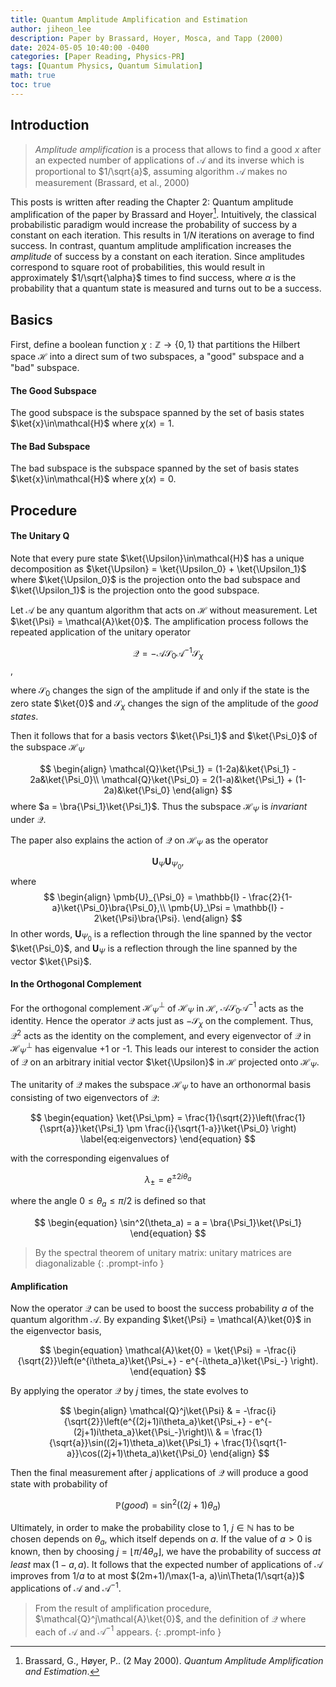 ```yaml
---
title: Quantum Amplitude Amplification and Estimation
author: jiheon_lee
description: Paper by Brassard, Hoyer, Mosca, and Tapp (2000)
date: 2024-05-05 10:40:00 -0400
categories: [Paper Reading, Physics-PR]
tags: [Quantum Physics, Quantum Simulation]
math: true
toc: true
---
```


## Introduction
> _Amplitude amplification_ is a process that allows to find a good $x$ after an expected number of applications of $\mathcal{A}$ and its inverse which is proportional to $1/\sqrt{a}$, assuming algorithm $\mathcal{A}$ makes no measurement (Brassard, et al., 2000)

This posts is written after reading the Chapter 2: Quantum amplitude amplification of the paper by Brassard and Hoyer[^r1]. Intuitively, the classical probabilistic paradigm would increase the probability of success by a constant on each iteration. This results in $1/N$ iterations on average to find success. In contrast, quantum amplitude amplification increases the _amplitude_ of success by a constant on each iteration. Since amplitudes correspond to square root of probabilities, this would result in approximately $1/\sqrt{\alpha}$ times to find success, where $\alpha$ is the probability that a quantum state is measured and turns out to be a success.

## Basics
First, define a boolean function $\chi : \mathbb{Z} \rightarrow \{0,1\}$ that partitions the Hilbert space $\mathcal{H}$ into a direct sum of two subspaces, a "good" subspace and a "bad" subspace.

#### The Good Subspace
The good subspace is the subspace spanned by the set of basis states $\ket{x}\in\mathcal{H}$ where $\chi(x) = 1$.
#### The Bad Subspace
The bad subspace is the subspace spanned by the set of basis states $\ket{x}\in\mathcal{H}$ where $\chi(x) = 0$.

## Procedure

#### The Unitary Q
Note that every pure state $\ket{\Upsilon}\in\mathcal{H}$ has a unique decomposition as $\ket{\Upsilon} = \ket{\Upsilon_0} + \ket{\Upsilon_1}$ where $\ket{\Upsilon_0}$ is the projection onto the bad subspace and $\ket{\Upsilon_1}$ is the projection onto the good subspace. 

Let $\mathcal{A}$ be any quantum algorithm that acts on $\mathcal{H}$ without measurement. Let $\ket{\Psi} = \mathcal{A}\ket{0}$. The amplification process follows the repeated application of the unitary operator 

$$\mathcal{Q} = -\mathcal{A}\mathcal{S}_0\mathcal{A}^{-1}\mathcal{S}_\chi$$,

where $\mathcal{S}_0$ changes the sign of the amplitude if and only if the state is the zero state $\ket{0}$ and $\mathcal{S}_\chi$ changes the sign of the amplitude of the _good states_.

Then it follows that for a basis vectors $\ket{\Psi_1}$ and $\ket{\Psi_0}$ of the subspace $\mathcal{H}_\Psi$

$$
\begin{align}
    \mathcal{Q}\ket{\Psi_1} = (1-2a)&\ket{\Psi_1} - 2a&\ket{\Psi_0}\\
    \mathcal{Q}\ket{\Psi_0} = 2(1-a)&\ket{\Psi_1} + (1-2a)&\ket{\Psi_0}
\end{align}
$$
where $a = \bra{\Psi_1}\ket{\Psi_1}$. Thus the subspace $\mathcal{H}_\Psi$ is _invariant_ under $\mathcal{Q}$.

The paper also explains the action of $\mathcal{Q}$ on $\mathcal{H}_\Psi$ as the operator

$$
\begin{equation}
    \pmb{U}_\Psi\pmb{U}_{\Psi_0},    
\end{equation}
$$
where
$$
\begin{align}
    \pmb{U}_{\Psi_0} = \mathbb{I} - \frac{2}{1-a}\ket{\Psi_0}\bra{\Psi_0},\\
    \pmb{U}_\Psi = \mathbb{I} - 2\ket{\Psi}\bra{\Psi}.
\end{align}
$$
In other words, $\pmb{U}_{\Psi_0}$ is a reflection through the line spanned by the vector $\ket{\Psi_0}$, and $\pmb{U}_\Psi$ is a reflection through the line spanned by the vector $\ket{\Psi}$.

#### In the Orthogonal Complement
For the orthogonal complement $\mathcal{H}^\perp_\Psi$ of $\mathcal{H}_\Psi$ in $\mathcal{H}$, $\mathcal{A}\mathcal{S}_0\mathcal{A}^{-1}$ acts as the identity. Hence the operator $\mathcal{Q}$ acts just as $-\mathcal{S}_\chi$ on the complement. Thus, $\mathcal{Q}^2$ acts as the identity on the complement, and every eigenvector of $\mathcal{Q}$ in $\mathcal{H}^\perp_{\Psi}$ has eigenvalue +1 or -1. This leads our interest to consider the action of $\mathcal{Q}$ on an arbitrary initial vector $\ket{\Upsilon}$ in $\mathcal{H}$ projected onto $\mathcal{H}_\Psi$.

The unitarity of $\mathcal{Q}$ makes the subspace $\mathcal{H}_\Psi$ to have an orthonormal basis consisting of two eigenvectors of $\mathcal{Q}$:

$$
\begin{equation}
    \ket{\Psi_\pm} = \frac{1}{\sqrt{2}}\left(\frac{1}{\sprt{a}}\ket{\Psi_1} \pm \frac{i}{\sqrt{1-a}}\ket{\Psi_0} \right)
    \label{eq:eigenvectors}
\end{equation}
$$

with the corresponding eigenvalues of 

$$
\begin{equation}
    \lambda_\pm = e^{\pm 2i\theta_a}
    \label{eq:eigenvalues}
\end{equation}
$$

where the angle $0\leq\theta_a\leq \pi/2$ is defined so that

$$
\begin{equation}
    \sin^2(\theta_a) = a = \bra{\Psi_1}\ket{\Psi_1}
\end{equation}
$$

> By the spectral theorem of unitary matrix: unitary matrices are diagonalizable
{: .prompt-info }

#### Amplification
Now the operator $\mathcal{Q}$ can be used to boost the success probability $a$ of the quantum algorithm $\mathcal{A}$. By expanding $\ket{\Psi} = \mathcal{A}\ket{0}$ in the eigenvector basis,

$$
\begin{equation}
    \mathcal{A}\ket{0} = \ket{\Psi} = -\frac{i}{\sqrt{2}}\left(e^{i\theta_a}\ket{\Psi_+} - e^{-i\theta_a}\ket{\Psi_-} \right).
\end{equation}
$$

By applying the operator $\mathcal{Q}$ by $j$ times, the state evolves to

$$
\begin{align}
    \mathcal{Q}^j\ket{\Psi} & = -\frac{i}{\sqrt{2}}\left(e^{(2j+1)i\theta_a}\ket{\Psi_+} - e^{-(2j+1)i\theta_a}\ket{\Psi_-}\right)\\
    & = \frac{1}{\sqrt{a}}\sin((2j+1)\theta_a)\ket{\Psi_1} + \frac{1}{\sqrt{1-a}}\cos((2j+1)\theta_a)\ket{\Psi_0}
\end{align}
$$

Then the final measurement after $j$ applications of $\mathcal{Q}$ will produce a good state with probability of

$$
\begin{equation}
    \mathbb{P}(good) = \sin^2((2j+1)\theta_a)
\end{equation}
$$

Ultimately, in order to make the probability close to 1, $j\in\mathbb{N}$ has to be chosen depends on $\theta_a$, which itself depends on $a$. If the value of $a>0$ is known, then by choosing $j = \lfloor\pi/4\theta_a\rfloor$, we have the probability of success _at least_ $\max(1-a, a)$. It follows that the expected number of applications of $\mathcal{A}$ improves from $1/a$ to at most $(2m+1)/\max(1-a, a)\in\Theta(1/\sqrt{a})$ applications of $\mathcal{A}$ and $\mathcal{A}^{-1}$. 

> From the result of amplification procedure, $\mathcal{Q}^j\mathcal{A}\ket{0}$, and the definition of $\mathcal{Q}$ where each of $\mathcal{A}$ and $\mathcal{A}^{-1}$ appears.
{: .prompt-info }

[^r1]: Brassard, G., Høyer, P.. (2 May 2000). _Quantum Amplitude Amplification and Estimation_.